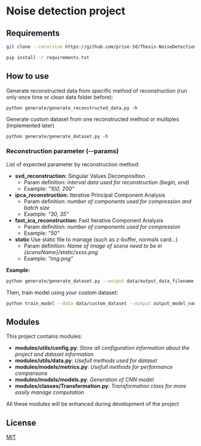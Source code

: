 # Noise detection project

## Requirements

```bash
git clone --recursive https://github.com/prise-3d/Thesis-NoiseDetection-CNN.git XXXXX
```

```bash
pip install -r requirements.txt
```

## How to use

Generate reconstructed data from specific method of reconstruction (run only once time or clean data folder before):
```
python generate/generate_reconstructed_data.py -h
```

Generate custom dataset from one reconstructed method or multiples (implemented later)
```
python generate/generate_dataset.py -h
```

### Reconstruction parameter (--params)

List of expected parameter by reconstruction method:
- **svd_reconstruction:** Singular Values Decomposition
  - Param definition: *interval data used for reconstruction (begin, end)*
  - Example: *"100, 200"*
- **ipca_reconstruction:** Iterative Principal Component Analysis
  - Param definition: *number of components used for compression and batch size*
  - Example: *"30, 35"*
- **fast_ica_reconstruction:**  Fast Iterative Component Analysis
  - Param definition: *number of components used for compression*
  - Example: *"50"*
- **static** Use static file to manage (such as z-buffer, normals card...)
  - Param definition: *Name of image of scene need to be in {sceneName}/static/xxxx.png*
  - Example: *"img.png"*

**__Example:__**
```bash
python generate/generate_dataset.py --output data/output_data_filename --features "svd_reconstruction, ipca_reconstruction, fast_ica_reconstruction" --renderer "maxwell" --scenes "A, D, G, H" --params "100, 200 :: 50, 10 :: 50" --nb_zones 10 --random 1
```


Then, train model using your custom dataset:
```bash
python train_model --data data/custom_dataset --output output_model_name
```

## Modules

This project contains modules:
- **modules/utils/config.py**: *Store all configuration information about the project and dataset information*
- **modules/utils/data.py**: *Usefull methods used for dataset*
- **modules/models/metrics.py**: *Usefull methods for performance comparisons*
- **modules/models/models.py**: *Generation of CNN model*
- **modules/classes/Transformation.py**: *Transformation class for more easily manage computation*

All these modules will be enhanced during development of the project

## License

[MIT](https://github.com/prise-3d/Thesis-NoiseDetection-CNN/blob/master/LICENSE)